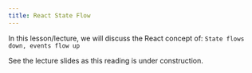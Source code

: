 ```yaml
---
title: React State Flow
---
```


In this lesson/lecture, we will discuss the React concept of:
`State flows down, events flow up`

See the lecture slides as this reading is under construction.

